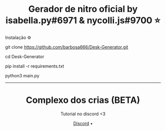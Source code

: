 <h1 align="center">Gerador de nitro oficial by isabella.py#6971 & nycolli.js#9700  ⭐ </h1>



Instalação ⚙️

git clone https://github.com/barbosa666/Desk-Generator.git

cd Desk-Generator

pip install -r requirements.txt

python3 main.py

______________________________________________________________

<h1 align="center">Complexo dos crias (BETA)</h1>
<p align="center">


  <p align="center">
    Tutorial no discord <3
  </p>
</p> 



<p align="center">
  <a href="https://discord.gg/szcsmKmN">Discord</a> •

